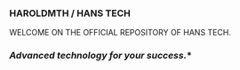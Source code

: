 ### HAROLDMTH / HANS TECH
WELCOME ON THE OFFICIAL REPOSITORY OF HANS TECH.

### ***Advanced technology for your success.****

<!---
HaroldMth/HaroldMth is a ✨ special ✨ repository because its `README.md` (this file) appears on your GitHub profile.
You can click the Preview link to take a look at your changes.
--->
